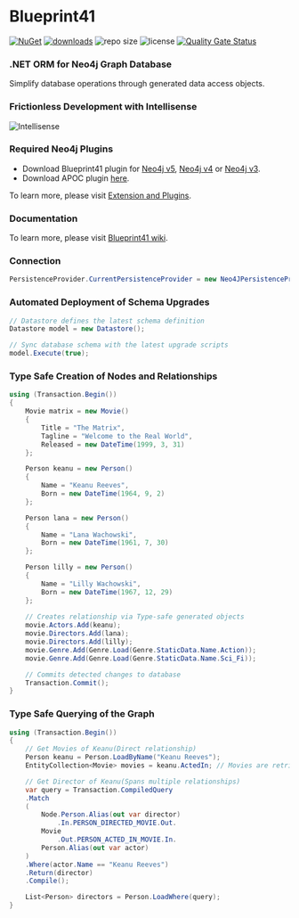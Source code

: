 # Blueprint41

[![NuGet](https://img.shields.io/nuget/v/Blueprint41.svg)](https://www.nuget.org/packages/Blueprint41)
[![downloads](https://img.shields.io/nuget/dt/Blueprint41)](https://www.nuget.org/packages/Blueprint41)
![repo size](https://img.shields.io/github/repo-size/circles-arrows/blueprint41)
![license](https://img.shields.io/github/license/circles-arrows/Blueprint41)
[![Quality Gate Status](https://sonarcloud.io/api/project_badges/measure?project=circles-arrows_blueprint41&metric=alert_status)](https://sonarcloud.io/summary/new_code?id=circles-arrows_blueprint41)



### .NET ORM for Neo4j Graph Database

Simplify database operations through generated data access objects. 

### Frictionless Development with Intellisense 

![Intellisense](https://raw.githubusercontent.com/circles-arrows/blueprint41/master/Documentation/Blueprint41_Intellisense.gif)

### Required Neo4j Plugins
* Download Blueprint41 plugin for [Neo4j v5](https://github.com/circles-arrows/functionalid/blob/master/blueprint41-5.0.0.jar?raw=true), [Neo4j v4](https://github.com/circles-arrows/functionalid/blob/master/blueprint41-4.0.3.jar?raw=true) or [Neo4j v3](https://github.com/circles-arrows/functionalid/blob/master/blueprint41-1.0.3.jar?raw=true).
* Download APOC plugin [here](https://neo4j-contrib.github.io/neo4j-apoc-procedures/#_download_latest_release).

To learn more, please visit [Extension and Plugins](https://github.com/circles-arrows/blueprint41/wiki/Extension-and-Plugins).

### Documentation

To learn more, please visit [Blueprint41 wiki](https://github.com/circles-arrows/blueprint41/wiki).
### Connection

```csharp
PersistenceProvider.CurrentPersistenceProvider = new Neo4JPersistenceProvider($"bolt://localhost:7687", $"neo4j", $"password");
```

### Automated Deployment of Schema Upgrades

```csharp
// Datastore defines the latest schema definition
Datastore model = new Datastore();

// Sync database schema with the latest upgrade scripts
model.Execute(true);
```

### Type Safe Creation of Nodes and Relationships

```csharp
using (Transaction.Begin())
{
    Movie matrix = new Movie()
    {
        Title = "The Matrix",
        Tagline = "Welcome to the Real World",
        Released = new DateTime(1999, 3, 31)
    };

    Person keanu = new Person()
    {
        Name = "Keanu Reeves",
        Born = new DateTime(1964, 9, 2)
    };

    Person lana = new Person()
    {
        Name = "Lana Wachowski",
        Born = new DateTime(1961, 7, 30)
    };

    Person lilly = new Person()
    {
        Name = "Lilly Wachowski",
        Born = new DateTime(1967, 12, 29)
    };
    
    // Creates relationship via Type-safe generated objects
    movie.Actors.Add(keanu);
    movie.Directors.Add(lana);
    movie.Directors.Add(lilly);
    movie.Genre.Add(Genre.Load(Genre.StaticData.Name.Action));
    movie.Genre.Add(Genre.Load(Genre.StaticData.Name.Sci_Fi));

    // Commits detected changes to database
    Transaction.Commit(); 
}
```


### Type Safe Querying of the Graph

```csharp
using (Transaction.Begin())
{
    // Get Movies of Keanu(Direct relationship)
    Person keanu = Person.LoadByName("Keanu Reeves");
    EntityCollection<Movie> movies = keanu.ActedIn; // Movies are retrieve here

    // Get Director of Keanu(Spans multiple relationships)
    var query = Transaction.CompiledQuery
    .Match
    (
        Node.Person.Alias(out var director)
            .In.PERSON_DIRECTED_MOVIE.Out.
        Movie
            .Out.PERSON_ACTED_IN_MOVIE.In.
        Person.Alias(out var actor)
    )
    .Where(actor.Name == "Keanu Reeves")
    .Return(director)
    .Compile();

    List<Person> directors = Person.LoadWhere(query);
}
```

